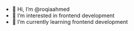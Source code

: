 - 👋 Hi, I’m @roqiaahmed
- 👀 I’m interested in frontend development 
- 🌱 I’m currently learning frontend development

<!---
roqiaahmed/roqiaahmed is a ✨ special ✨ repository because its `README.md` (this file) appears on your GitHub profile.
You can click the Preview link to take a look at your changes.
--->
